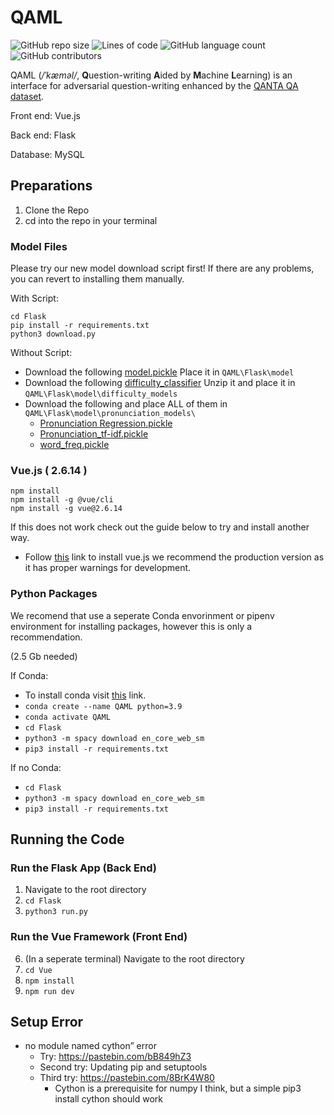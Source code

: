# QAML
![GitHub repo size](https://img.shields.io/github/repo-size/JustBluce/TryoutProject?logo=Files&logoColor=white&style=for-the-badge)
![Lines of code](https://img.shields.io/tokei/lines/github/JustBluce/TryoutProject?color=royalblue&logo=Visual%20Studio%20Code&style=for-the-badge)
![GitHub language count](https://img.shields.io/github/languages/count/JustBluce/TryoutProject?color=lightgreen&style=for-the-badge)
![GitHub contributors](https://img.shields.io/github/contributors/JustBluce/TryoutProject?color=lightgreen&style=for-the-badge)

QAML (*/ˈkæməl/*, **Q**uestion-writing **A**ided by **M**achine **L**earning) is an interface for adversarial question-writing enhanced by the [QANTA QA dataset](https://s3-us-west-2.amazonaws.com/pinafore-us-west-2/qanta-jmlr-datasets/qanta.train.2018.04.18.json).

Front end: Vue.js

Back end: Flask

Database: MySQL


## Preparations

1. Clone the Repo
2. cd into the repo in your terminal

### Model Files

Please try our new model download script first! If there are any problems, you can revert to installing them manually. 

With Script: 
```
cd Flask
pip install -r requirements.txt
python3 download.py
```

Without Script: 
- Download the following [model.pickle](https://drive.google.com/file/d/1k1akEuLpW02tfZ-ApValJwlcxJji-riO/view?usp=sharing) Place it in `QAML\Flask\model `
- Download the following [difficulty_classifier](https://drive.google.com/drive/folders/1-Le-JF5e9fPPnZT3VuukxHSNnnqqGPu4?usp=sharing) Unzip it and place it in `QAML\Flask\model\difficulty_models`
- Download the following and place ALL of them in `QAML\Flask\model\pronunciation_models\`
  -   [Pronunciation Regression.pickle](https://drive.google.com/file/d/16fb-dRHVRxK0JgUW8cT6zOSepIaikbEL/view?usp=sharing)
  -   [Pronunciation_tf-idf.pickle](https://drive.google.com/file/d/1hV9WO4Md5Ht_5HuzKtZu0fswnh--1ean/view?usp=sharing)
  -   [word_freq.pickle](https://drive.google.com/file/d/1PzZMWm_jcJdz22TDvKI5MbBr9RBJKgLa/view?usp=sharing)


### Vue.js ( 2.6.14 )

```
npm install 
npm install -g @vue/cli
npm install -g vue@2.6.14
```

If this does not work check out the guide below to try and install another way.

- Follow [this](https://vuejs.org/v2/guide/installation.html) link to install vue.js we recommend the production version as it has proper warnings for development.

### Python Packages

We recomend that use a seperate Conda envorinment or pipenv environment for installing packages, however this is only a recommendation. 

(2.5 Gb needed)

If Conda:
- To install conda visit [this](https://www.anaconda.com/products/individual) link. 
- `conda create --name QAML python=3.9`
- `conda activate QAML`
- `cd Flask`
- `python3 -m spacy download en_core_web_sm`
- `pip3 install -r requirements.txt`

If no Conda: 
- `cd Flask`
- `python3 -m spacy download en_core_web_sm`
- `pip3 install -r requirements.txt`


## Running the Code

### Run the Flask App (Back End)

1. Navigate to the root directory
2. `cd Flask `
5. `python3 run.py`

### Run the Vue Framework (Front End)

6. (In a seperate terminal) Navigate to the root directory
7. `cd Vue`
8. `npm install`
9. `npm run dev`


## Setup Error

- no module named cython” error
  - Try: https://pastebin.com/bB849hZ3
  - Second try: Updating pip and setuptools
  - Third try: https://pastebin.com/8BrK4W80
    - Cython is a prerequisite for numpy I think, but a simple pip3 install cython should work
